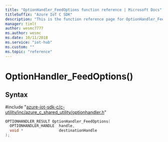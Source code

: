```yaml
---                             
title: "OptionHandler_FeedOptions function reference | Microsoft Docs" 
titleSuffix: "Azure IoT C SDK"            
description: "This is the function reference page for OptionHandler_FeedOptions() in the Azure IoT C SDK. This SDK is used with the Azure IoT Hub and Azure IoT Hub Device Provisioning Service"            
manager: timlt                 
author: wesmc7777              
ms.author: wesmc               
ms.date: 10/11/2018                    
ms.service: "iot-hub"             
ms.custom: ""                
ms.topic: "reference"        
---                            
```


# OptionHandler_FeedOptions()

## Syntax

\#include "[azure-iot-sdk-c/c-utility/inc/azure_c_shared_utility/optionhandler.h](../optionhandler-h.md)"  
```C
OPTIONHANDLER_RESULT OptionHandler_FeedOptions(
  OPTIONHANDLER_HANDLE  handle,
  void *                destinationHandle
);
```

